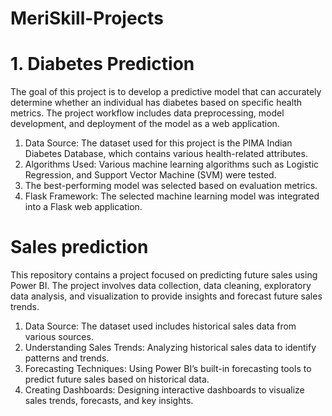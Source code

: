 # MeriSkill-Projects

# 1. Diabetes Prediction
The goal of this project is to develop a predictive model that can accurately determine whether an individual has diabetes based on specific health metrics. The project workflow includes data preprocessing, model development, and deployment of the model as a web application.
1. Data Source: The dataset used for this project is the PIMA Indian Diabetes Database, which contains various health-related attributes.
2. Algorithms Used: Various machine learning algorithms such as Logistic Regression, and Support Vector Machine (SVM) were tested.
3. The best-performing model was selected based on evaluation metrics.
4. Flask Framework: The selected machine learning model was integrated into a Flask web application.


# Sales prediction
This repository contains a project focused on predicting future sales using Power BI. The project involves data collection, data cleaning, exploratory data analysis, and visualization to provide insights and forecast future sales trends.
1. Data Source: The dataset used includes historical sales data from various sources.
2. Understanding Sales Trends: Analyzing historical sales data to identify patterns and trends.
3. Forecasting Techniques: Using Power BI’s built-in forecasting tools to predict future sales based on historical data.
4. Creating Dashboards: Designing interactive dashboards to visualize sales trends, forecasts, and key insights.
